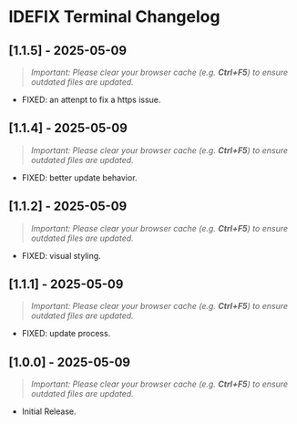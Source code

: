 # IDEFIX Terminal Changelog

## [1.1.5] - 2025-05-09

> _Important: Please clear your browser cache (e.g. **Ctrl+F5**) to ensure outdated files are updated._

- FIXED: an attenpt to fix a https issue.

## [1.1.4] - 2025-05-09

> _Important: Please clear your browser cache (e.g. **Ctrl+F5**) to ensure outdated files are updated._

- FIXED: better update behavior.

## [1.1.2] - 2025-05-09

> _Important: Please clear your browser cache (e.g. **Ctrl+F5**) to ensure outdated files are updated._

- FIXED: visual styling.

## [1.1.1] - 2025-05-09

> _Important: Please clear your browser cache (e.g. **Ctrl+F5**) to ensure outdated files are updated._

- FIXED: update process.

## [1.0.0] - 2025-05-09

> _Important: Please clear your browser cache (e.g. **Ctrl+F5**) to ensure outdated files are updated._

- Initial Release.
